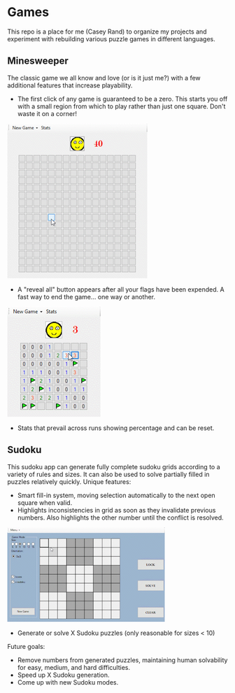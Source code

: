 # Games
This repo is a place for me (Casey Rand) to organize my projects and experiment with rebuilding various puzzle games in different languages.
## Minesweeper
The classic game we all know and love (or is it just me?) with a few additional features that increase playability.
* The first click of any game is guaranteed to be a zero. This starts you off with a small region from which to play rather than just one square. Don't waste it on a corner!

![](https://github.com/hungryglobe8/Games/blob/master/imgs/BigClick.gif)
* A "reveal all" button appears after all your flags have been expended. A fast way to end the game... one way or another.

![](https://github.com/hungryglobe8/Games/blob/master/imgs/AutoComplete.gif)
* Stats that prevail across runs showing percentage and can be reset.

## Sudoku
This sudoku app can generate fully complete sudoku grids according to a variety of rules and sizes.
It can also be used to solve partially filled in puzzles relatively quickly.
Unique features:
* Smart fill-in system, moving selection automatically to the next open square when valid.
* Highlights inconsistencies in grid as soon as they invalidate previous numbers. Also highlights the other number until the conflict is resolved.

![](https://github.com/hungryglobe8/Games/blob/master/imgs/Sudoku.gif)
* Generate or solve X Sudoku puzzles (only reasonable for sizes < 10)

Future goals:
* Remove numbers from generated puzzles, maintaining human solvability for easy, medium, and hard difficulties.
* Speed up X Sudoku generation.
* Come up with new Sudoku modes.

